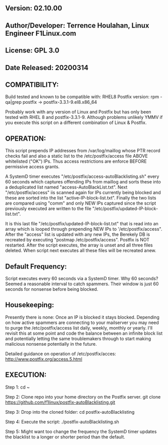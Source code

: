 Version: 02.10.00
---

Author/Developer: Terrence Houlahan, Linux Engineer F1Linux.com
---

License: GPL 3.0
---

Date Released: 20200314
---


COMPATIBILITY:
--
Build tested and known to be compatible with: RHEL8
Postfix version: rpm -qa|grep postfix -> postfix-3.3.1-9.el8.x86_64

Probably work with any version of Linux and Postfix but has only been tested with RHEL 8 and postfix-3.3.1-9.
Although problems unlikely YMMV if you execute this script on a different combination of Linux & Postfix.

OPERATION:
--
This script prepends IP addresses from /var/log/maillog whose PTR record checks fail and also a static list to the /etc/postfix/access file
ABOVE whitelisted ("OK") IPs. Thus access restrictions are enforce BEFORE permissive access grants.

A SystemD timer executes "/etc/postfix/access-autoBlacklisting.sh" every 60 seconds which captures offending IPs from maillog and sorts these
into a deduplicated list named "access-AutoBlackList.txt".  Next "/etc/postfix/access" iis scanned again for IPs currently being blocked and
these are sorted into the list "active-IP-block-list.txt".  Finally the two lists are compared using "comm" and only NEW IPs captured since the
script previously executed are written to the file "/etc/postfix/updated-IP-block-list.txt".

It is this last file "/etc/postfix/updated-IP-block-list.txt" that is read into an array which is looped through prepending NEW IPs to '/etc/postfix/access".
After the "access" list is updated with any new IPs, the Berekely DB is recreated by executing "postmap /etc/postfix/access". Postfix is NOT restarted.
After the script executes, the array is unset and all three files deleted.  When script next executes all these files will be recreated anew.

Default Frequency:
--
Script executes every 60 seconds via a SystemD timer. Why 60 seconds? Seemed a reasonable interval to catch spammers. Their window is just 60 seconds for
nonsense before being blocked.

Housekeeping:
--
Presently there is none: Once an IP is blocked it stays blocked. Depending on how active spammers are connecting to your mailserver you may need to purge
the /etc/postfix/access list daily, weekly, monthly or yearly. I'll revisit this at some point and code the balance between an infinite block list and
potentially letting the same troublemakers through to start making malicious nonsense potentially in the future.


Detailed guidance on operation of /etc/postfix/acces:
      http://www.postfix.org/access.5.html


EXECUTION:
----------

Step 1: cd ~

Step 2: Clone repo into your home directory on the Postfix server.
	git clone https://github.com/f1linux/postfix-autoBlacklisting.git

Step 3: Drop into the cloned folder:
	cd postfix-autoBlacklisting

Step 4: Execute the script:
	./postfix-autoBlacklisting.sh

Step 5: Might want too change the frequency the SystemD timer updates the blacklist to a longer or shorter period than the default.
	
